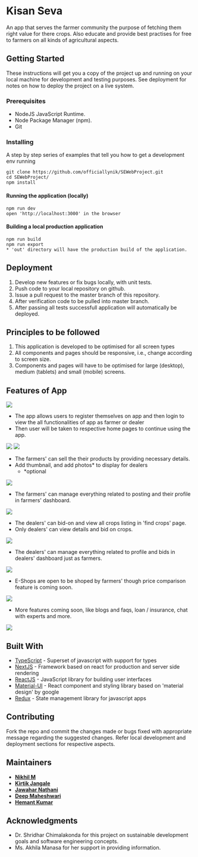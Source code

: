 # Kisan Seva

An app that serves the farmer community the purpose of fetching them right value for there crops. Also educate and provide best practises for free to farmers on all kinds of agricultural aspects.

## Getting Started

These instructions will get you a copy of the project up and running on your local machine for development and testing purposes. See deployment for notes on how to deploy the project on a live system.

### Prerequisites

* NodeJS JavaScript Runtime.
* Node Package Manager (npm).
* Git

### Installing

A step by step series of examples that tell you how to get a development env running

```
git clone https://github.com/officiallynik/SEWebProject.git
cd SEWebProject/
npm install
```
#### Running the application (locally)
```
npm run dev
open 'http://localhost:3000' in the browser
```
#### Building a local production application
```
npm run build
npm run export
* 'out' directory will have the production build of the application.
```

## Deployment

1. Develop new features or fix bugs locally, with unit tests.
2. Push code to your local repository on github.
3. Issue a pull request to the master branch of this repository.
4. After verification code to be pulled into master branch.
5. After passing all tests successfull application will automatically be deployed. 

## Principles to be followed
1. This application is developed to be optimised for all screen types
2. All components and pages should be responsive, i.e., change according to screen size.
3. Components and pages will have to be optimised for large (desktop), medium (tablets) and small (mobile) screens.  

## Features of App

<img src="./readmefiles/lander.jpg" /> 

* The app allows users to register themselves on app and then login to view the all functionalities of app as farmer or dealer
* Then user will be taken to respective home pages to continue using the app.

<img src="./readmefiles/login.jpg" />  
<img src="./readmefiles/signup.jpg" />  

* The farmers' can sell the their products by providing necessary details.
* Add thumbnail, and add photos* to display for dealers
    * *optional

<img src="./readmefiles/sellcrops.jpg" />  

* The farmers' can manage everything related to posting and their profile in farmers' dashboard.

<img src="./readmefiles/farmerdashboard.jpg" />  

* The dealers' can bid-on and view all crops listing in 'find crops' page.
* Only dealers' can view details and bid on crops. 

<img src="./readmefiles/dealerhomepage.jpg" />

* The dealers' can manage everything related to profile and bids in dealers' dashboard just as farmers.

<img src="./readmefiles/farmerdashboard.jpg" />

* E-Shops are open to be shoped by farmers' though price comparison feature is coming soon.

<img src="./readmefiles/eshops.jpg" />

* More features coming soon, like blogs and faqs, loan / insurance, chat with experts and more.

<img src="./readmefiles/comingsoon.jpg" />

## Built With

* [TypeScript](https://www.typescriptlang.org/) - Superset of javascript with support for types
* [NextJS](https://nextjs.org/) - Framework based on react for production and server side rendering
* [ReactJS](https://reactjs.org/) - JavaScript library for building user interfaces 
* [Material-UI](https://material-ui.com/) - React component and styling library based on 'material design' by google
* [Redux](https://redux.js.org/) - State management library for javascript apps

## Contributing

Fork the repo and commit the changes made or bugs fixed with appropriate message regarding the suggested changes. Refer local development and deployment sections for respective aspects.

## Maintainers

* [**Nikhil M**](http://github.com/officiallynik) 
* [**Kirtik Jangale**](http://github.com/kirtikjangale)   
* [**Jawahar Nathani**](http://github.com/StrAnGe-7805) 
* [**Deep Maheshwari**](http://github.com/Sherlock2505)
* [**Hemant Kumar**](http://github.com/hemant394) 


## Acknowledgments

* Dr. Shridhar Chimalakonda for this project on sustainable development goals and software engineering concepts.
* Ms. Akhila Manasa for her support in providing information.